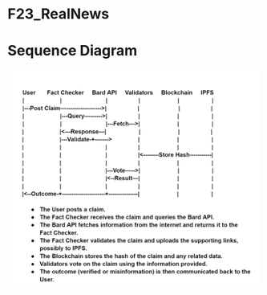 # F23_RealNews

# Sequence Diagram
![Sequence Diagram](https://github.com/AI-and-Blockchain/F23_RealNews/blob/9f5ed930cf95126200a817c54cd60dec3bb043d0/Sequence%20Diagram.PNG)
